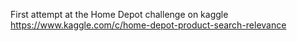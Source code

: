 First attempt at the Home Depot challenge on kaggle
https://www.kaggle.com/c/home-depot-product-search-relevance
